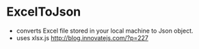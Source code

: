 ExcelToJson
===========

- converts Excel file stored in your local machine to Json object.
- uses xlsx.js http://blog.innovatejs.com/?p=227  

